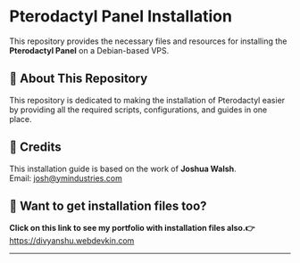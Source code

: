 # Pterodactyl Panel Installation  

This repository provides the necessary files and resources for installing the **Pterodactyl Panel** on a Debian-based VPS.  

## 📌 About This Repository  
This repository is dedicated to making the installation of Pterodactyl easier by providing all the required scripts, configurations, and guides in one place.  

## 📝 Credits  
This installation guide is based on the work of **Joshua Walsh**.  
Email: [josh@ymindustries.com](mailto:josh@ymindustries.com)  

## 🧾 Want to get installation files too?

**Click on this link to see my portfolio with installation files also.👉**
https://divyanshu.webdevkin.com

---
